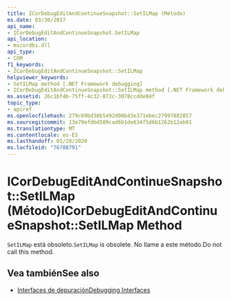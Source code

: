 ```yaml
---
title: ICorDebugEditAndContinueSnapshot::SetILMap (Método)
ms.date: 03/30/2017
api_name:
- ICorDebugEditAndContinueSnapshot.SetILMap
api_location:
- mscordbi.dll
api_type:
- COM
f1_keywords:
- ICorDebugEditAndContinueSnapshot::SetILMap
helpviewer_keywords:
- SetILMap method [.NET Framework debugging]
- ICorDebugEditAndContinueSnapshot::SetILMap method [.NET Framework debugging]
ms.assetid: 26c1bf4b-75ff-4c32-872c-3078ccdde04f
topic_type:
- apiref
ms.openlocfilehash: 279c69bd38b5492d00b43e371ebec27997882857
ms.sourcegitcommit: 13e79efdbd589cad6b1de634f5d6b1262b12ab01
ms.translationtype: MT
ms.contentlocale: es-ES
ms.lasthandoff: 01/28/2020
ms.locfileid: "76788791"
---
```

# <a name="icordebugeditandcontinuesnapshotsetilmap-method"></a><span data-ttu-id="ba71c-102">ICorDebugEditAndContinueSnapshot::SetILMap (Método)</span><span class="sxs-lookup"><span data-stu-id="ba71c-102">ICorDebugEditAndContinueSnapshot::SetILMap Method</span></span>
<span data-ttu-id="ba71c-103">`SetILMap` está obsoleto.</span><span class="sxs-lookup"><span data-stu-id="ba71c-103">`SetILMap` is obsolete.</span></span> <span data-ttu-id="ba71c-104">No llame a este método.</span><span class="sxs-lookup"><span data-stu-id="ba71c-104">Do not call this method.</span></span>  
  
## <a name="see-also"></a><span data-ttu-id="ba71c-105">Vea también</span><span class="sxs-lookup"><span data-stu-id="ba71c-105">See also</span></span>

- [<span data-ttu-id="ba71c-106">Interfaces de depuración</span><span class="sxs-lookup"><span data-stu-id="ba71c-106">Debugging Interfaces</span></span>](debugging-interfaces.md)
